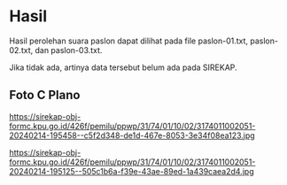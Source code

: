 # Hasil

Hasil perolehan suara paslon dapat dilihat pada file paslon-01.txt, paslon-02.txt, dan paslon-03.txt.

Jika tidak ada, artinya data tersebut belum ada pada SIREKAP.

## Foto C Plano

https://sirekap-obj-formc.kpu.go.id/426f/pemilu/ppwp/31/74/01/10/02/3174011002051-20240214-195458--c5f2d348-de1d-467e-8053-3e34f08ea123.jpg

https://sirekap-obj-formc.kpu.go.id/426f/pemilu/ppwp/31/74/01/10/02/3174011002051-20240214-195125--505c1b6a-f39e-43ae-89ed-1a439caea2d4.jpg
